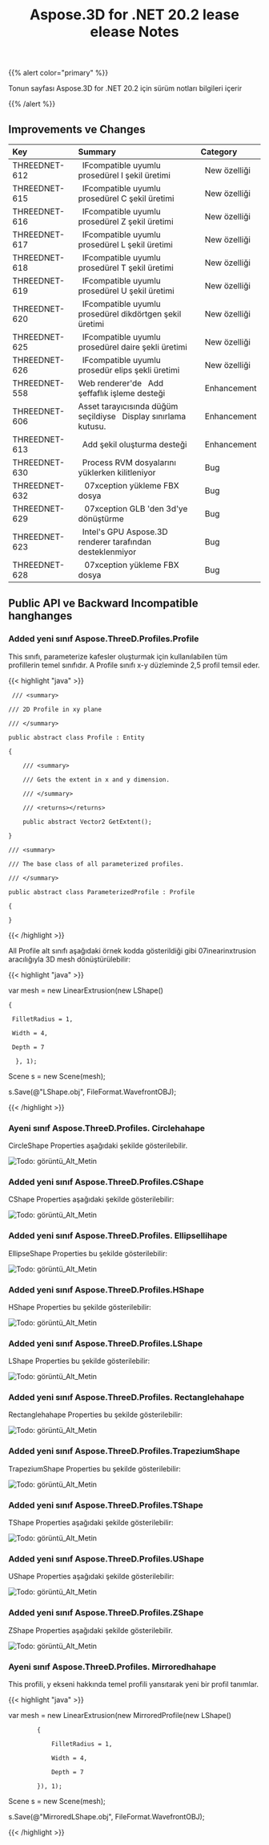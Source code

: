 ﻿---
title: Aspose.3D for .NET 20.2 lease elease Notes
type: docs
weight: 60
url: /tr/net/aspose-3d-for-net-20-2-release-notes/
---
{{% alert color="primary" %}} 

Tonun sayfası Aspose.3D for .NET 20.2 için sürüm notları bilgileri içerir

{{% /alert %}} 
## **Improvements ve Changes**

|**Key**|**Summary**|**Category**|
|:- |:- |:- |
|THREEDNET-612 |` `IFcompatible uyumlu prosedürel I şekil üretimi|` `New özelliği|
|THREEDNET-615 |` `IFcompatible uyumlu prosedürel C şekil üretimi|` `New özelliği|
|THREEDNET-616 |` `IFcompatible uyumlu prosedürel Z şekil üretimi|` `New özelliği|
|THREEDNET-617 |` `IFcompatible uyumlu prosedürel L şekil üretimi|` `New özelliği|
|THREEDNET-618 |` `IFcompatible uyumlu prosedürel T şekil üretimi|` `New özelliği|
|THREEDNET-619 |` `IFcompatible uyumlu prosedürel U şekil üretimi|` `New özelliği|
|THREEDNET-620 |` `IFcompatible uyumlu prosedürel dikdörtgen şekil üretimi|` `New özelliği|
|THREEDNET-625 |` `IFcompatible uyumlu prosedürel daire şekli üretimi|` `New özelliği|
|THREEDNET-626 |` `IFcompatible uyumlu prosedür elips şekli üretimi|` `New özelliği|
|THREEDNET-558 |Web renderer'de ` `Add şeffaflık işleme desteği|` `Enhancement|
|THREEDNET-606 |Asset tarayıcısında düğüm seçildiyse ` `Display sınırlama kutusu.|` `Enhancement|
|THREEDNET-613 |` `Add şekil oluşturma desteği|` `Enhancement|
|THREEDNET-630 |` `Process RVM dosyalarını yüklerken kilitleniyor|` `Bug|
|THREEDNET-632 |` ` 07xception yükleme FBX dosya|` `Bug|
|THREEDNET-629 |` ` 07xception GLB 'den 3d'ye dönüştürme|` `Bug|
|THREEDNET-623 |` `Intel's GPU Aspose.3D renderer tarafından desteklenmiyor|` `Bug|
|THREEDNET-628 |` ` 07xception yükleme FBX dosya|` `Bug|
## **Public API ve Backward Incompatible hanghanges**
### **Added yeni sınıf Aspose.ThreeD.Profiles.Profile**
This sınıfı, parameterize kafesler oluşturmak için kullanılabilen tüm profillerin temel sınıfıdır. A Profile sınıfı x-y düzleminde 2,5 profil temsil eder.

{{< highlight "java" >}}

     /// <summary>

    /// 2D Profile in xy plane

    /// </summary>

    public abstract class Profile : Entity

    {

        /// <summary>

        /// Gets the extent in x and y dimension.

        /// </summary>

        /// <returns></returns>

        public abstract Vector2 GetExtent();

    }

    /// <summary>

    /// The base class of all parameterized profiles.

    /// </summary>

    public abstract class ParameterizedProfile : Profile

    {

    }

{{< /highlight >}}

All Profile alt sınıfı aşağıdaki örnek kodda gösterildiği gibi 07inearinxtrusion aracılığıyla 3D mesh dönüştürülebilir:



{{< highlight "java" >}}

 var mesh = new LinearExtrusion(new LShape()

    {

     FilletRadius = 1,

     Width = 4,

     Depth = 7

      }, 1);

Scene s = new Scene(mesh);

s.Save(@"LShape.obj", FileFormat.WavefrontOBJ);

{{< /highlight >}}
### **Ayeni sınıf Aspose.ThreeD.Profiles. Circlehahape**
CircleShape Properties aşağıdaki şekilde gösterilebilir.

![Todo: görüntü_Alt_Metin](aspose-3d-for-net-20-2-release-notes_1.png)
### **Added yeni sınıf Aspose.ThreeD.Profiles.CShape**
CShape Properties aşağıdaki şekilde gösterilebilir:

![Todo: görüntü_Alt_Metin](aspose-3d-for-net-20-2-release-notes_2.png)
### **Added yeni sınıf Aspose.ThreeD.Profiles. Ellipsellihape**
EllipseShape Properties bu şekilde gösterilebilir:

![Todo: görüntü_Alt_Metin](aspose-3d-for-net-20-2-release-notes_3.png)


### **Added yeni sınıf Aspose.ThreeD.Profiles.HShape**
HShape Properties bu şekilde gösterilebilir:

![Todo: görüntü_Alt_Metin](aspose-3d-for-net-20-2-release-notes_4.png)


### **Added yeni sınıf Aspose.ThreeD.Profiles.LShape**
LShape Properties bu şekilde gösterilebilir:

![Todo: görüntü_Alt_Metin](aspose-3d-for-net-20-2-release-notes_5.png)


### **Added yeni sınıf Aspose.ThreeD.Profiles. Rectanglehahape**
Rectanglehahape Properties bu şekilde gösterilebilir:

![Todo: görüntü_Alt_Metin](aspose-3d-for-net-20-2-release-notes_6.png)


### **Added yeni sınıf Aspose.ThreeD.Profiles.TrapeziumShape**
TrapeziumShape Properties bu şekilde gösterilebilir:

![Todo: görüntü_Alt_Metin](aspose-3d-for-net-20-2-release-notes_7.png)


### **Added yeni sınıf Aspose.ThreeD.Profiles.TShape**
TShape Properties aşağıdaki şekilde gösterilebilir:

![Todo: görüntü_Alt_Metin](aspose-3d-for-net-20-2-release-notes_8.png)


### **Added yeni sınıf Aspose.ThreeD.Profiles.UShape**
UShape Properties aşağıdaki şekilde gösterilebilir:

![Todo: görüntü_Alt_Metin](aspose-3d-for-net-20-2-release-notes_9.png)


### **Added yeni sınıf Aspose.ThreeD.Profiles.ZShape**
ZShape Properties aşağıdaki şekilde gösterilebilir.

![Todo: görüntü_Alt_Metin](aspose-3d-for-net-20-2-release-notes_10.png)


### **Ayeni sınıf Aspose.ThreeD.Profiles. Mirroredhahape**
This profili, y ekseni hakkında temel profili yansıtarak yeni bir profil tanımlar.

{{< highlight "java" >}}

 var mesh = new LinearExtrusion(new MirroredProfile(new LShape()

            {

                FilletRadius = 1,

                Width = 4,

                Depth = 7

            }), 1);

Scene s = new Scene(mesh);

s.Save(@"MirroredLShape.obj", FileFormat.WavefrontOBJ);

{{< /highlight >}}

